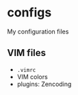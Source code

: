 configs
=======

My configuration files

## VIM files

 - `.vimrc`
 - VIM colors
 - plugins: Zencoding
